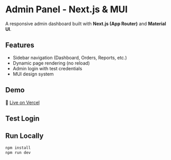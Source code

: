 # Admin Panel - Next.js & MUI

A responsive admin dashboard built with **Next.js (App Router)** and **Material UI**.

## Features

- Sidebar navigation (Dashboard, Orders, Reports, etc.)
- Dynamic page rendering (no reload)
- Admin login with test credentials
- MUI design system

## Demo

🔗 [Live on Vercel](https://adminpanel-next-a1k10ztae-mohadsezare-webs-projects.vercel.app/)

## Test Login


## Run Locally

```bash
npm install
npm run dev
